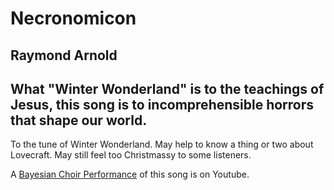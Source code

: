 # Necronomicon
## Raymond Arnold
## What "Winter Wonderland" is to the teachings of Jesus, this song is to incomprehensible horrors that shape our world.

To the tune of Winter Wonderland.  May help to know a thing or two about Lovecraft.  May still feel too Christmassy to some listeners.

A [Bayesian Choir Performance](https://www.youtube.com/watch?v=lRLoFe_-YyY) of this song is on Youtube.
